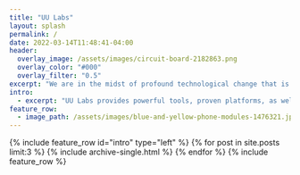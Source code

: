 ```yaml
---
title: "UU Labs"
layout: splash
permalink: /
date: 2022-03-14T11:48:41-04:00
header:
  overlay_image: /assets/images/circuit-board-2182863.png
  overlay_color: "#000"
  overlay_filter: "0.5"
excerpt: "We are in the midst of profound technological change that is transforming e-commerce, manufacturing, and industrial supply."
intro: 
  - excerpt: "UU Labs provides powerful tools, proven platforms, as well as custom development that leverage recent advances in artificial intelligence, IOT, cloud architecture, robotics, and more. We help more businesses realize new opportunities, reinvent themselves, or simply operate with greater efficiency."
feature_row:
  - image_path: /assets/images/blue-and-yellow-phone-modules-1476321.jpeg
---
```

{% include feature_row id="intro" type="left" %}
{% for post in site.posts limit:3 %}
  {% include archive-single.html %}
{% endfor %}
{% include feature_row  %}